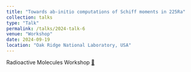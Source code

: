 ```yaml
---
title: "Towards ab-initio computations of Schiff moments in 225Ra"
collection: talks
type: "Talk"
permalink: /talks/2024-talk-6
venue: "Workshop"
date: 2024-09-19
location: "Oak Ridge National Laboratory, USA"
---
```


Radioactive Molecules Workshop [🔗](https://indico.phy.ornl.gov/event/584/timetable/#20240919)
